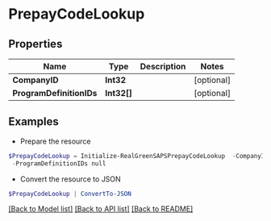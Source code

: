 # PrepayCodeLookup
## Properties

Name | Type | Description | Notes
------------ | ------------- | ------------- | -------------
**CompanyID** | **Int32** |  | [optional] 
**ProgramDefinitionIDs** | **Int32[]** |  | [optional] 

## Examples

- Prepare the resource
```powershell
$PrepayCodeLookup = Initialize-RealGreenSAPSPrepayCodeLookup  -CompanyID null `
 -ProgramDefinitionIDs null
```

- Convert the resource to JSON
```powershell
$PrepayCodeLookup | ConvertTo-JSON
```

[[Back to Model list]](../README.md#documentation-for-models) [[Back to API list]](../README.md#documentation-for-api-endpoints) [[Back to README]](../README.md)

